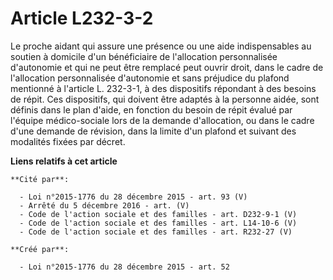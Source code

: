 # Article L232-3-2

Le proche aidant qui assure une présence ou une aide indispensables au soutien à domicile d'un bénéficiaire de l'allocation
personnalisée d'autonomie et qui ne peut être remplacé peut ouvrir droit, dans le cadre de l'allocation personnalisée
d'autonomie et sans préjudice du plafond mentionné à l'article L. 232-3-1, à des dispositifs répondant à des besoins de
répit. Ces dispositifs, qui doivent être adaptés à la personne aidée, sont définis dans le plan d'aide, en fonction du besoin
de répit évalué par l'équipe médico-sociale lors de la demande d'allocation, ou dans le cadre d'une demande de révision, dans
la limite d'un plafond et suivant des modalités fixées par décret.

**Liens relatifs à cet article**

	**Cité par**:

	  - Loi n°2015-1776 du 28 décembre 2015 - art. 93 (V)
	  - Arrêté du 5 décembre 2016 - art. (V)
	  - Code de l'action sociale et des familles - art. D232-9-1 (V)
	  - Code de l'action sociale et des familles - art. L14-10-6 (V)
	  - Code de l'action sociale et des familles - art. R232-27 (V)

	**Créé par**:

	  - Loi n°2015-1776 du 28 décembre 2015 - art. 52
